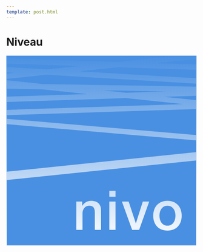 ```yaml
---
template: post.html
---
```


# Niveau


<svg width="502px" height="500px" viewBox="0 0 502 500" version="1.1" xmlns="http://www.w3.org/2000/svg" xmlns:xlink="http://www.w3.org/1999/xlink" xmlns:sketch="http://www.bohemiancoding.com/sketch/ns">
    <title>nivo</title>
    <desc>Created with Sketch.</desc>
    <defs>
        <linearGradient x1="50%" y1="100%" x2="50%" y2="0%" id="linearGradient-1">
            <stop stop-color="#FFFFFF" offset="0%"></stop>
            <stop stop-color="#4A90E2" offset="100%"></stop>
        </linearGradient>
    </defs>
    <g id="Page-1" stroke="none" stroke-width="1" fill="none" fill-rule="evenodd" sketch:type="MSPage">
        <g id="nivo" sketch:type="MSLayerGroup">
            <rect id="Rectangle-1" fill="url(#linearGradient-1)" sketch:type="MSShapeGroup" x="0" y="0" width="502" height="500"></rect>
            <path d="M501,81.7039927 L501,73.646834 L501,73.646834 L106.731507,50.2394281 L1,61.3584202 L1,64.6951171 L1,64.6951171 L95.9042878,74.6754915 L501,81.7039927 L501,81.7039927 Z M422.270196,94.34012 L315.839331,97.8044158 L255.35925,91.4441778 L422.270196,94.34012 L422.270196,94.34012 Z M95.0491208,88.6627613 L213.617481,101.131709 L1,108.052351 L1,78.7723184 L1,78.7723184 L1.99668185,78.8771319 L1.85495326,87.0458216 L95.0491208,88.6627613 L95.0491208,88.6627613 Z M501,117.276379 L501,105.784901 L501,105.784901 L417.554423,108.501032 L501,117.276379 L501,117.276379 L501,117.276379 Z M467.01489,127.77962 L1,142.893617 L1,122.059765 L315.332573,111.828325 L467.01489,127.77962 L467.01489,127.77962 L467.01489,127.77962 Z M293.729412,16.4970551 L450.601409,6.88338275e-15 L450.601409,0 L1,0 L1,29.9375816 L1,29.9375816 L106.412115,36.1958148 L192.027055,27.1923317 L1.77215145,20.9962908 L2.22784855,7.00370919 L293.729412,16.4970551 L293.729412,16.4970551 L293.729412,16.4970551 Z M501,37.254669 L501,59.6221827 L501,59.6221827 L191.971306,41.2753957 L294.236049,30.5209771 L501,37.254669 L501,37.254669 L501,37.254669 Z M501,23.2472467 L501,8.77715822 L501,8.77715822 L395.938407,19.8257005 L501,23.2472467 L501,23.2472467 L501,23.2472467 Z M501,254.245458 L501,223.313401 L501,223.313401 L1,180.508301 L1,305.791093 L501,254.245458 L501,254.245458 L501,254.245458 Z M501,209.262191 L501,140.684762 L501,140.684762 L1,156.900978 L1,166.457091 L501,209.262191 L501,209.262191 Z M1,43.9622328 L1,47.2812189 L21.1723167,45.1598472 L1,43.9622328 L1,43.9622328 L1,43.9622328 Z" id="Rectangle-1" fill="#4990E2" sketch:type="MSShapeGroup"></path>
            <path d="M501,276.254738 L501,500 L1,500 L1,327.800373 L501,276.254738 L501,276.254738 Z M184.64,384.552 L200.192,384.552 L200.192,395.496 L200.48,395.784 C202.976012,391.655979 206.23998,388.416012 210.272,386.064 C214.30402,383.711988 218.767976,382.536 223.664,382.536 C231.824041,382.536 238.255976,384.647979 242.96,388.872 C247.664024,393.096021 250.016,399.431958 250.016,407.88 L250.016,459 L233.6,459 L233.6,412.2 C233.407999,406.343971 232.160012,402.096013 229.856,399.456 C227.551988,396.815987 223.952024,395.496 219.056,395.496 C216.271986,395.496 213.776011,395.999995 211.568,397.008 C209.359989,398.016005 207.488008,399.407991 205.952,401.184 C204.415992,402.960009 203.216004,405.047988 202.352,407.448 C201.487996,409.848012 201.056,412.391987 201.056,415.08 L201.056,459 L184.64,459 L184.64,384.552 Z M271.828,356.184 L288.244,356.184 L288.244,371.736 L271.828,371.736 L271.828,356.184 Z M271.828,384.552 L288.244,384.552 L288.244,459 L271.828,459 L271.828,384.552 Z M305.056,384.552 L322.912,384.552 L341.776,441.72 L342.064,441.72 L360.208,384.552 L377.2,384.552 L350.56,459 L332.128,459 L305.056,384.552 Z M425.364,461.016 C419.41197,461.016 414.108023,460.03201 409.452,458.064 C404.795977,456.09599 400.860016,453.384017 397.644,449.928 C394.427984,446.471983 391.980008,442.344024 390.3,437.544 C388.619992,432.743976 387.78,427.464029 387.78,421.704 C387.78,416.039972 388.619992,410.808024 390.3,406.008 C391.980008,401.207976 394.427984,397.080017 397.644,393.624 C400.860016,390.167983 404.795977,387.45601 409.452,385.488 C414.108023,383.51999 419.41197,382.536 425.364,382.536 C431.31603,382.536 436.619977,383.51999 441.276,385.488 C445.932023,387.45601 449.867984,390.167983 453.084,393.624 C456.300016,397.080017 458.747992,401.207976 460.428,406.008 C462.108008,410.808024 462.948,416.039972 462.948,421.704 C462.948,427.464029 462.108008,432.743976 460.428,437.544 C458.747992,442.344024 456.300016,446.471983 453.084,449.928 C449.867984,453.384017 445.932023,456.09599 441.276,458.064 C436.619977,460.03201 431.31603,461.016 425.364,461.016 Z M425.364,448.056 C429.012018,448.056 432.179987,447.288008 434.868,445.752 C437.556013,444.215992 439.763991,442.200012 441.492,439.704 C443.220009,437.207988 444.491996,434.400016 445.308,431.28 C446.124004,428.159984 446.532,424.968016 446.532,421.704 C446.532,418.535984 446.124004,415.368016 445.308,412.2 C444.491996,409.031984 443.220009,406.224012 441.492,403.776 C439.763991,401.327988 437.556013,399.336008 434.868,397.8 C432.179987,396.263992 429.012018,395.496 425.364,395.496 C421.715982,395.496 418.548013,396.263992 415.86,397.8 C413.171987,399.336008 410.964009,401.327988 409.236,403.776 C407.507991,406.224012 406.236004,409.031984 405.42,412.2 C404.603996,415.368016 404.196,418.535984 404.196,421.704 C404.196,424.968016 404.603996,428.159984 405.42,431.28 C406.236004,434.400016 407.507991,437.207988 409.236,439.704 C410.964009,442.200012 413.171987,444.215992 415.86,445.752 C418.548013,447.288008 421.715982,448.056 425.364,448.056 Z" id="Path" fill="#4990E2" sketch:type="MSShapeGroup"></path>
        </g>
    </g>
</svg>
